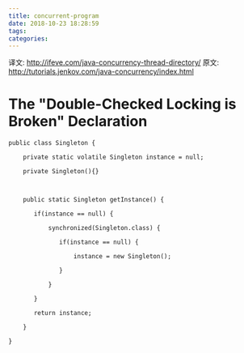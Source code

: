 ```yaml
---
title: concurrent-program
date: 2018-10-23 18:28:59
tags:
categories:
---
```

译文:
http://ifeve.com/java-concurrency-thread-directory/
原文:
http://tutorials.jenkov.com/java-concurrency/index.html



# The "Double-Checked Locking is Broken" Declaration
```
public class Singleton {

    private static volatile Singleton instance = null;

    private Singleton(){}

   

    public static Singleton getInstance() {

       if(instance == null) {

           synchronized(Singleton.class) {

              if(instance == null) {

                  instance = new Singleton();

              }

           }

       }

       return instance;

    }

}
```

